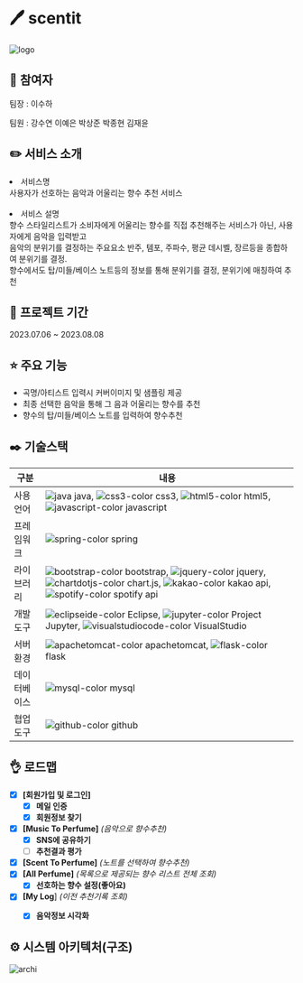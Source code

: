 # 🖊️ scentit
![logo](https://github.com/2021-SMHRD-KDT-BigData-18/scentis/assets/130745390/c5ccd891-e97a-4a83-a68b-5d779ff992c8)

## 🤼 참여자 
팀장 : 이수하 

팀원 : 강수연 이예은 박상준 박종현 김재윤 

## ✏️ 서비스 소개
<li>서비스명  </br> 
사용자가 선호하는 음악과 어울리는 향수 추천 서비스
</li>
</br> 
<li>
서비스 설명  </br> 
향수 스타일리스트가 소비자에게 어울리는 향수를 직접 추천해주는 서비스가 아닌, 사용자에게 음악을 입력받고 </br> 
음악의 분위기를 결정하는 주요요소 반주, 템포, 주파수, 평균 데시벨, 장르등을 종합하여 분위기를 결정. </br> 
향수에서도 탑/미들/베이스 노트등의 정보를 통해 분위기를 결정, 분위기에 매칭하여 추천
</li>

## 📅 프로젝트 기간
2023.07.06 ~ 2023.08.08 

## ⭐ 주요 기능
- 곡명/아티스트 입력시 커버이미지 및 샘플링 제공 
- 최종 선택한 음악을 통해 그 음과 어울리는 향수를 추천
- 향수의 탑/미들/베이스 노트를 입력하여 향수추천

## ✒️ 기술스택
|구분|내용|
|------|---|
|사용언어|![java](https://github.com/2021-SMHRD-KDT-BigData-18/scentis/assets/130745390/150534b0-7d09-4cc8-9093-73c7f35bd58e) java, ![css3-color](https://github.com/2021-SMHRD-KDT-BigData-18/scentis/assets/130745390/07fcbc81-de08-412d-bd86-471b9170a21b) css3, ![html5-color](https://github.com/2021-SMHRD-KDT-BigData-18/scentis/assets/130745390/9f9ede26-edda-48f1-8dd4-e26ea5a44c3a) html5, ![javascript-color](https://github.com/2021-SMHRD-KDT-BigData-18/scentis/assets/130745390/d3f92edd-b8ac-4dcb-9fa2-2ad003dd87b3) javascript  |
|프레임워크| ![spring-color](https://github.com/2021-SMHRD-KDT-BigData-18/scentis/assets/130745390/19326a71-97df-4d46-beca-328de232d7b9) spring |
|라이브러리|![bootstrap-color](https://github.com/2021-SMHRD-KDT-BigData-18/scentis/assets/130745390/c5cbbd1f-7d1b-4f93-bce7-1167cbab848a) bootstrap, ![jquery-color](https://github.com/2021-SMHRD-KDT-BigData-18/scentis/assets/130745390/38690816-d9fb-4a34-9b68-9647a61053e9) jquery, ![chartdotjs-color](https://github.com/2021-SMHRD-KDT-BigData-18/scentis/assets/130745390/3b88ee03-f718-472d-9553-147a822754fc) chart.js, ![kakao-color](https://github.com/2021-SMHRD-KDT-BigData-18/scentis/assets/130745390/15d14767-218b-4a99-af5c-0c01c6a1f5a7) kakao api, ![spotify-color](https://github.com/2021-SMHRD-KDT-BigData-18/scentis/assets/130745390/aaf76e6e-c476-4483-a722-582eab0551a4) spotify api |
|개발도구| ![eclipseide-color](https://github.com/2021-SMHRD-KDT-BigData-18/scentis/assets/130745390/8222ae87-6597-4f9d-adcc-6342ef1ba5bb) Eclipse, ![jupyter-color](https://github.com/2021-SMHRD-KDT-BigData-18/scentis/assets/130745390/9277068d-2d2f-4ce0-b5c9-e12663b25491) Project Jupyter, ![visualstudiocode-color](https://github.com/2021-SMHRD-KDT-BigData-18/scentis/assets/130745390/9e79ba8d-75c2-4134-aaf8-a503350bf679) VisualStudio |
|서버환경|![apachetomcat-color](https://github.com/2021-SMHRD-KDT-BigData-18/scentis/assets/130745390/2bf4c4ad-dc67-494d-903f-6c1b4f7a9e1f) apachetomcat, ![flask-color](https://github.com/2021-SMHRD-KDT-BigData-18/scentis/assets/130745390/0b9ecb31-0ca9-4b77-a9bd-084a4cf7f2fb) flask |
|데이터베이스|![mysql-color](https://github.com/2021-SMHRD-KDT-BigData-18/scentis/assets/130745390/2a7a2586-25f8-4ec8-a5eb-cbeb4ea8b6d6) mysql|
|협업도구|![github-color](https://github.com/2021-SMHRD-KDT-BigData-18/scentis/assets/130745390/4f02bd37-8cdc-4860-92a7-1d8d4e10bbdb) github |

## 👌 로드맵
 * [x] **[회원가입 및 로그인]**
     * [x] **메일 인증**
     * [x] **회원정보 찾기**

 * [x] **[Music To Perfume]** *(음악으로 향수추천)*
     * [x] **SNS에 공유하기**
     * [ ] **추천결과 평가**
 * [x] **[Scent To Perfume]** *(노트를 선택하여 향수추천)*
 * [x] **[All Perfume]** *(목록으로 제공되는 향수 리스트 전체 조회)*
     * [x] **선호하는 향수 설정(좋아요)**
 * [x] **[My Log**] *(이전 추천기록 조회)*
     * [x] **음악정보 시각화**


## ⚙ 시스템 아키텍처(구조)
![archi](https://github.com/2021-SMHRD-KDT-BigData-18/scentis/assets/130745390/fb4bb3e2-5c92-454c-9e67-23ed92132c33)
<br>
